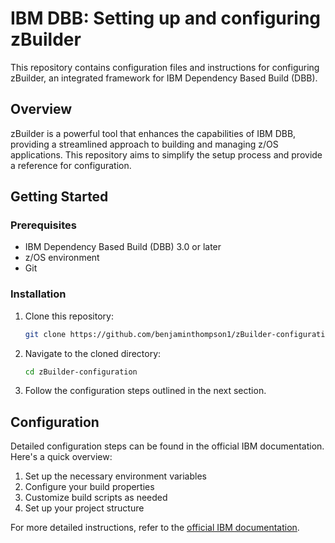 # IBM DBB: Setting up and configuring zBuilder

This repository contains configuration files and instructions for configuring zBuilder, an integrated framework for IBM Dependency Based Build (DBB).

## Overview

zBuilder is a powerful tool that enhances the capabilities of IBM DBB, providing a streamlined approach to building and managing z/OS applications. This repository aims to simplify the setup process and provide a reference for configuration.

## Getting Started

### Prerequisites

- IBM Dependency Based Build (DBB) 3.0 or later
- z/OS environment
- Git

### Installation

1. Clone this repository:
   ```bash
   git clone https://github.com/benjaminthompson1/zBuilder-configuration.git
   ```

2. Navigate to the cloned directory:
   ```bash
   cd zBuilder-configuration
   ```

3. Follow the configuration steps outlined in the next section.

## Configuration

Detailed configuration steps can be found in the official IBM documentation. Here's a quick overview:

1. Set up the necessary environment variables
2. Configure your build properties
3. Customize build scripts as needed
4. Set up your project structure

For more detailed instructions, refer to the [official IBM documentation](https://www.ibm.com/docs/en/dbb/3.0?topic=customization-setting-up-integrated-zbuilder-framework).
